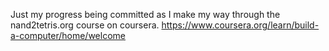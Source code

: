 Just my progress being committed as I make my way through the nand2tetris.org course on coursera.
https://www.coursera.org/learn/build-a-computer/home/welcome
